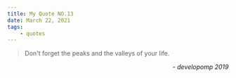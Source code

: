 ```yaml
---
title: My Quote NO.13
date: March 22, 2021
tags:
	- quotes
---
```


> Don't forget the peaks and the valleys of your life.

<div style="text-align: right"> <i>- developomp 2019</i> </div>

